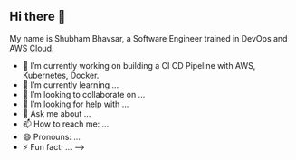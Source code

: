 ## Hi there 👋

My name is Shubham Bhavsar, a Software Engineer trained in DevOps and AWS Cloud.
- 🔭 I’m currently working on building a CI CD Pipeline with AWS, Kubernetes, Docker.
- 🌱 I’m currently learning ...
- 👯 I’m looking to collaborate on ...
- 🤔 I’m looking for help with ...
- 💬 Ask me about ...
- 📫 How to reach me: ...
- 😄 Pronouns: ...
- ⚡ Fun fact: ...
-->
